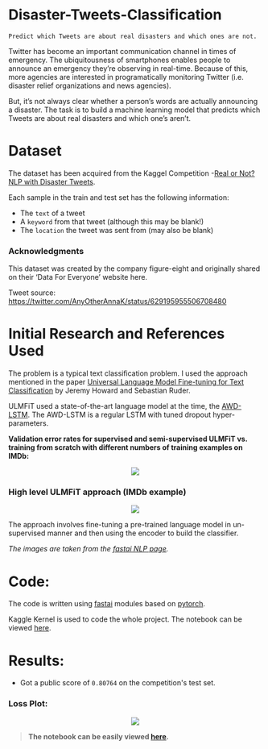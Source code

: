 # Disaster-Tweets-Classification
    Predict which Tweets are about real disasters and which ones are not.

Twitter has become an important communication channel in times of emergency.
The ubiquitousness of smartphones enables people to announce an emergency they’re observing in real-time. Because of this, more agencies are interested in programatically monitoring Twitter (i.e. disaster relief organizations and news agencies).

But, it’s not always clear whether a person’s words are actually announcing a disaster.
The task is to build a machine learning model that predicts which Tweets are about real disasters and which one’s aren’t.

# Dataset

The dataset has been acquired from the Kaggel Competition -[Real or Not? NLP with Disaster Tweets](https://www.kaggle.com/c/nlp-getting-started/overview).

Each sample in the train and test set has the following information:

- The `text` of a tweet
- A `keyword` from that tweet (although this may be blank!)
- The `location` the tweet was sent from (may also be blank)

### Acknowledgments

This dataset was created by the company figure-eight and originally shared on their ‘Data For Everyone’ website here.

Tweet source: https://twitter.com/AnyOtherAnnaK/status/629195955506708480

# Initial Research and References Used

The problem is a typical text classification problem. I used the approach mentioned in the paper 
[Universal Language Model Fine-tuning for Text Classification](https://arxiv.org/abs/1801.06146) by Jeremy Howard and Sebastian Ruder.

ULMFiT used a state-of-the-art language model at the time, the [AWD-LSTM](https://arxiv.org/abs/1708.02182). The AWD-LSTM is a regular LSTM with tuned dropout hyper-parameters. 

**Validation error rates for supervised and semi-supervised ULMFiT vs. 
training from scratch with different numbers of training examples on IMDb:**

<p align="center">
<img src="https://user-images.githubusercontent.com/27685757/71545890-be32ac00-29b6-11ea-8b0e-2dc5d2d22b92.PNG" />
</p>

### High level ULMFiT approach (IMDb example)

<p align="center">
<img src="https://user-images.githubusercontent.com/27685757/71545980-d820be80-29b7-11ea-9a6a-6664b992bf23.PNG" />
</p>

The approach involves fine-tuning a pre-trained language model in un-supervised manner and then using the encoder to build the classifier.

<I>The images are taken from the [fastai NLP page](http://nlp.fast.ai/).</I>

# Code:

The code is written using [fastai](https://docs.fast.ai/) modules based on [pytorch](https://pytorch.org/docs/stable/index.html).

Kaggle Kernel is used to code the whole project. The notebook can be viewed [here](https://www.kaggle.com/prashantkh19/disaster-tweets).

# Results:

- Got a public score of `0.80764` on the competition's test set.

### Loss Plot:

<p align="center">
<img src="https://user-images.githubusercontent.com/27685757/71546065-c8ee4080-29b8-11ea-95f2-14a4b19b3005.PNG" />
</p>

> **The notebook can be easily viewed [here](https://www.kaggle.com/prashantkh19/disaster-tweets).**
